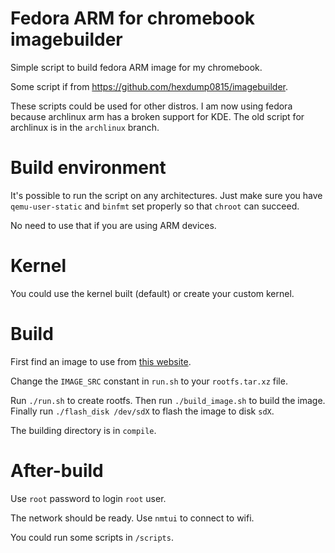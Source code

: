 # Fedora ARM for chromebook imagebuilder

Simple script to build fedora ARM image for my chromebook.

Some script if from https://github.com/hexdump0815/imagebuilder.

These scripts could be used for other distros. I am now using fedora because archlinux arm has a broken support for KDE. The old script for archlinux is in the `archlinux` branch.

# Build environment

It's possible to run the script on any architectures. Just make sure you have `qemu-user-static` and `binfmt` set properly so that `chroot` can succeed.

No need to use that if you are using ARM devices.

# Kernel

You could use the kernel built (default) or create your custom kernel.

# Build

First find an image to use from [this website](https://images.linuxcontainers.org/images/fedora).

Change the `IMAGE_SRC` constant in `run.sh` to your `rootfs.tar.xz` file.

Run `./run.sh` to create rootfs. Then run `./build_image.sh` to build the image. Finally run `./flash_disk /dev/sdX` to flash the image to disk `sdX`.

The building directory is in `compile`.

# After-build

Use `root` password to login `root` user.

The network should be ready. Use `nmtui` to connect to wifi.

You could run some scripts in `/scripts`.
